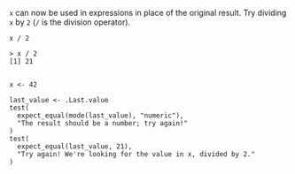`x` can now be used in expressions in place of the original result. Try dividing `x` by `2` (`/` is the division operator).

```bah-hint
x / 2
```

```bah-output
> x / 2
[1] 21
```

```r
```

```bah-setup
x <- 42
```

```bah-test
last_value <- .Last.value
test(
  expect_equal(mode(last_value), "numeric"),
  "The result should be a number; try again!"
)
test(
  expect_equal(last_value, 21),
  "Try again! We're looking for the value in x, divided by 2."
)
```
